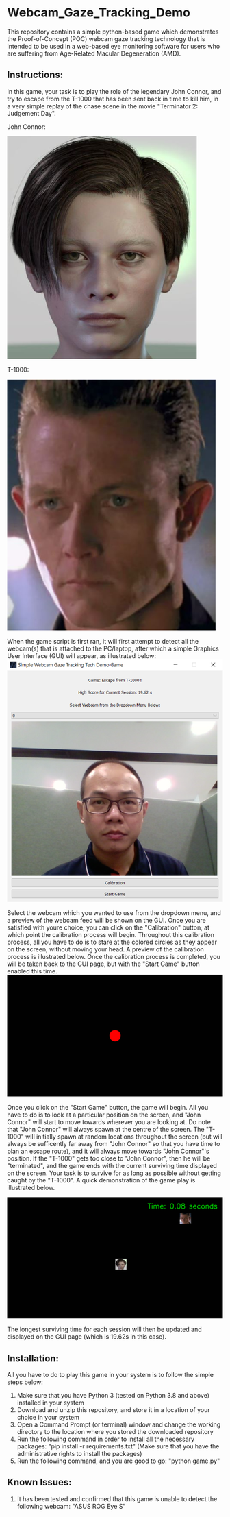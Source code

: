 # Webcam_Gaze_Tracking_Demo

This repository contains a simple python-based game which demonstrates the Proof-of-Concept (POC) webcam gaze tracking technology that is intended to be used in a web-based eye monitoring software for users who are suffering from Age-Related Macular Degeneration (AMD).

## Instructions:

In this game, your task is to play the role of the legendary John Connor, and try to escape from the T-1000 that has been sent back in time to kill him, in a very simple replay of the chase scene in the movie "Terminator 2: Judgement Day". 

John Connor:

![John Connor](jc.JPG)

T-1000:

![T-1000](t-1000.JPG)

When the game script is first ran, it will first attempt to detect all the webcam(s) that is attached to the PC/laptop, after which a simple Graphics User Interface (GUI) will appear, as illustrated below:
![GUI](GUI.PNG)

Select the webcam which you wanted to use from the dropdown menu, and a preview of the webcam feed will be shown on the GUI. Once you are satisfied with youre choice, you can click on the "Calibration" button, at which point the calibration process will begin. Throughout this calibration process, all you have to do is to stare at the colored circles as they appear on the screen, without moving your head. A preview of the calibration process is illustrated below. Once the calibration process is completed, you will be taken back to the GUI page, but with the "Start Game" button enabled this time.
![Calibration](Calib_Demo.gif)

Once you click on the "Start Game" button, the game will begin. All you have to do is to look at a particular position on the screen, and "John Connor" will start to move towards wherever you are looking at. Do note that "John Connor" will always spawn at the centre of the screen. The "T-1000" will initially spawn at random locations throughout the screen (but will always be sufficently far away from "John Connor" so that you have time to plan an escape route), and it will always move towards "John Connor"'s position. If the "T-1000" gets too close to "John Connor", then he will be "terminated", and the game ends with the current surviving time displayed on the screen. Your task is to survive for as long as possible without getting caught by the "T-1000". A quick demonstration of the game play is illustrated below.

![Game](Game_Demo.gif)

The longest surviving time for each session will then be updated and displayed on the GUI page (which is 19.62s in this case). 

## Installation:

All you have to do to play this game in your system is to follow the simple steps below:
1. Make sure that you have Python 3 (tested on Python 3.8 and above) installed in your system
2. Download and unzip this repository, and store it in a location of your choice in your system
3. Open a Command Prompt (or terminal) window and change the working directory to the location where you stored the downloaded repository
4. Run the following command in order to install all the necessary packages: "pip install -r requirements.txt" (Make sure that you have the administrative rights to install the packages)
5. Run the following command, and you are good to go: "python game.py"

## Known Issues:

1. It has been tested and confirmed that this game is unable to detect the following webcam: "ASUS ROG Eye S"
